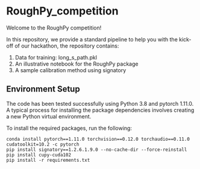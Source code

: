 # RoughPy_competition
Welcome to the RoughPy competition!

In this repository, we provide a standard pipeline to help you with the kick-off of our hackathon, the repository contains:
1) Data for training: long_s_path.pkl
2) An illustrative notebook for the RoughPy package
3) A sample calibration method using signatory

## Environment Setup
The code has been tested successfully using Python 3.8 and pytorch 1.11.0. A typical process for installing the package dependencies involves creating a new Python virtual environment.

To install the required packages, run the following:
```
conda install pytorch==1.11.0 torchvision==0.12.0 torchaudio==0.11.0 cudatoolkit=10.2 -c pytorch
pip install signatory==1.2.6.1.9.0 --no-cache-dir --force-reinstall
pip install cupy-cuda102
pip install -r requirements.txt
```
